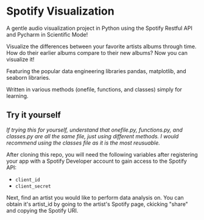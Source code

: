 # Spotify Visualization
A gentle audio visualization project in Python using the Spotify Restful API and Pycharm in Scientific Mode!

Visualize the differences between your favorite artists albums through time. How do their earlier albums compare to their new albums? Now you can visualize it!

Featuring the popular data engineering libraries pandas, matplotlib, and seaborn libraries.

Written in various methods (onefile, functions, and classes) simply for learning. 

## Try it yourself
*If trying this for yourself, understand that onefile.py, functions.py, and classes.py are all the same file, just using different methods. 
I would recommend using the classes file as it is the most reusuable.*

After cloning this repo, you will need the following variables after registering your app with a Spotify Developer account to gain access to the Spotify API:
- `client_id`
- `client_secret`

Next, find an artist you would like to perform data analysis on. You can obtain it's artist_id by going to the artist's Spotify page, ckicking "share" and copying the Spotify URI.
